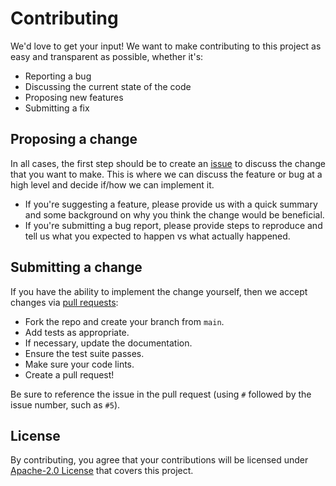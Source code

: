 # Contributing
We'd love to get your input! We want to make contributing to this project as easy and transparent as possible, whether it's:
- Reporting a bug
- Discussing the current state of the code
- Proposing new features
- Submitting a fix

## Proposing a change
In all cases, the first step should be to create an [issue](https://github.com/autotraderuk/oliver-twist/issues) to discuss the change that you want to make. This is where we can discuss the feature or bug at a high level and decide if/how we can implement it.
- If you're suggesting a feature, please provide us with a quick summary and some background on why you think the change would be beneficial.
- If you're submitting a bug report, please provide steps to reproduce and tell us what you expected to happen vs what actually happened.


## Submitting a change
If you have the ability to implement the change yourself, then we accept changes via [pull requests](https://github.com/autotraderuk/oliver-twist/pulls):
- Fork the repo and create your branch from `main`.
- Add tests as appropriate.
- If necessary, update the documentation.
- Ensure the test suite passes.
- Make sure your code lints.
- Create a pull request!

Be sure to reference the issue in the pull request (using `#` followed by the issue number, such as `#5`).

## License
By contributing, you agree that your contributions will be licensed under [Apache-2.0 License](LICENSE) that covers this project.
